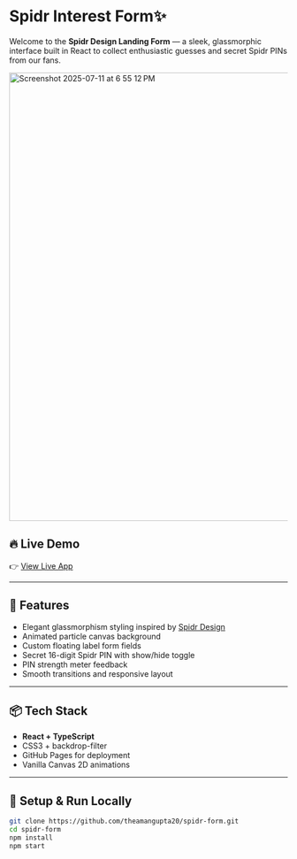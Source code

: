 # Spidr Interest Form✨

Welcome to the **Spidr Design Landing Form** — a sleek, glassmorphic interface built in React to collect enthusiastic guesses and secret Spidr PINs from our fans.



<img width="1212" height="811" alt="Screenshot 2025-07-11 at 6 55 12 PM" src="https://github.com/user-attachments/assets/1c322bfc-8c95-4392-81df-e1b0dd4f868a" />



## 🔥 Live Demo
👉 [View Live App](https://theamangupta20.github.io/spidr-form/)

---

## 🧩 Features

- Elegant glassmorphism styling inspired by [Spidr Design](https://spidr.design/)
- Animated particle canvas background
- Custom floating label form fields
- Secret 16-digit Spidr PIN with show/hide toggle
- PIN strength meter feedback
- Smooth transitions and responsive layout

---

## 📦 Tech Stack

- **React + TypeScript**
- CSS3 + backdrop-filter
- GitHub Pages for deployment
- Vanilla Canvas 2D animations

---

## 🚀 Setup & Run Locally

```bash
git clone https://github.com/theamangupta20/spidr-form.git
cd spidr-form
npm install
npm start
